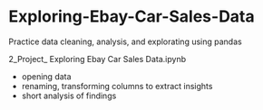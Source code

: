 # Exploring-Ebay-Car-Sales-Data

Practice data cleaning, analysis, and explorating using pandas

2_Project_ Exploring Ebay Car Sales Data.ipynb

- opening data
- renaming, transforming columns to extract insights 
- short analysis of findings 
